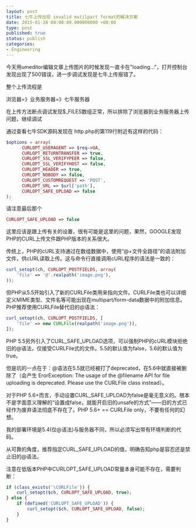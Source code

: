 ```yaml
---
layout: post
title: 七牛上传出现 invalid mutilpart format的解决方案
date: 2015-01-28 00:00:09.000000000 +08:00
type: post
published: true
status: publish
categories:
- Engineering
---
```

今天用umeditor编辑文章上传图片的时候发现一直卡在"loading..."，打开控制台发现出现了500错误，进一步调试发现是七牛上传报错了。

整个上传流程是

浏览器=》业务服务器=》七牛服务器

在上传方法断点调试发现$_FILES数组正常，所以排除了浏览器到业务服务器上传问题，继续调试

通过查看七牛SDK源码发现在 http.php的第119行附近有这样的代码：

```php
$options = array(
      CURLOPT_USERAGENT => $req->UA,
      CURLOPT_RETURNTRANSFER => true,
      CURLOPT_SSL_VERIFYPEER => false,
      CURLOPT_SSL_VERIFYHOST => false,
      CURLOPT_HEADER => true,
      CURLOPT_NOBODY => false,
      CURLOPT_CUSTOMREQUEST => 'POST',
      CURLOPT_URL => $url['path'],
      CURLOPT_SAFE_UPLOAD => false
);
```

请注意最后那个

```php
CURLOPT_SAFE_UPLOAD => false
```

这里应该是跟上传有关的设置，很有可能是这里的问题，果然，GOOGLE发现PHP的CURL上传文件跟PHP版本的关系很大。

传统上，PHP的cURL支持通过在数组数据中，使用“@+文件全路径”的语法附加文件，供cURL读取上传。这与命令行直接调用cURL程序的语法是一致的：

```php
curl_setopt(ch, CURLOPT_POSTFIELDS, array(
    'file' => '@'.realpath('image.png'), 
));
```

但PHP从5.5开始引入了新的CURLFile类用来指向文件。CURLFile类也可以详细定义MIME类型、文件名等可能出现在multipart/form-data数据中的附加信息。PHP推荐使用CURLFile替代旧的@语法：

```php
curl_setopt(ch, CURLOPT_POSTFIELDS, [
    'file' => new CURLFile(realpath('image.png')), 
]); 
```

PHP 5.5另外引入了CURL_SAFE_UPLOAD选项，可以强制PHP的cURL模块拒绝旧的@语法，仅接受CURLFile式的文件。5.5的默认值为false，5.6的默认值为true。

但是坑的一点在于：@语法在5.5就已经被打了deprecated，在5.6中就直接被删除了（会产生 ErorException: The usage of the @filename API for file uploading is deprecated. Please use the CURLFile class instead）。

对于PHP 5.6+而言，手动设置CURL_SAFE_UPLOAD为false是毫无意义的。根本不是字面意义理解的“设置成false，就能开启旧的unsafe的方式”——旧的方式已经作为废弃语法彻底不存在了。PHP 5.6+ == CURLFile only，不要有任何的幻想。

我的部署环境是5.4(仅@语法)与服务器不同，所以必须写出带有环境判断的代码。

从可靠的角度，推荐指定CURL_SAFE_UPLOAD的值，明确告知php是容忍还是禁止旧的@语法。

注意在低版本PHP中CURLOPT_SAFE_UPLOAD常量本身可能不存在，需要判断：

```php
if (class_exists('\CURLFile')) {
    curl_setopt($ch, CURLOPT_SAFE_UPLOAD, true);
} else {
    if (defined('CURLOPT_SAFE_UPLOAD')) {
        curl_setopt($ch, CURLOPT_SAFE_UPLOAD, false);
    }
}
```
